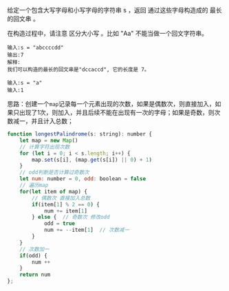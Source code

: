 给定一个包含大写字母和小写字母的字符串 s ，返回 通过这些字母构造成的 最长的回文串 。

在构造过程中，请注意 区分大小写 。比如 "Aa" 不能当做一个回文字符串。

```
输入:s = "abccccdd"
输出:7
解释:
我们可以构造的最长的回文串是"dccaccd", 它的长度是 7。

输入:s = "a"
输入:1
```

思路：创建一个`map`记录每一个元素出现的次数，如果是偶数次，则直接加入，如果只出现了1次，则加入，并且后续不能在出现有一次的字母；如果是奇数，则次数减一，并且计入总数；

```js
function longestPalindrome(s: string): number {
    let map = new Map()
    // 计算字符出现次数
    for (let i = 0; i < s.length; i++) {
        map.set(s[i], (map.get(s[i]) || 0) + 1)
    }
    // odd判断是否计算过奇数次
    let num: number = 0, odd: boolean = false
    // 遍历map
    for(let item of map) {
        // 偶数次 直接加入总数
        if(item[1] % 2 == 0) {
            num += item[1]
        } else {  // 奇数次 修改odd
            odd = true
            num += --item[1]  // 次数减一
        }
    }
    // 次数加一
    if(odd) {
        num ++
    }
    return num
};
```

